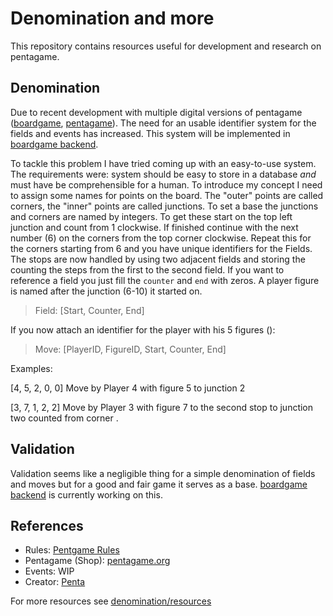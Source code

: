 # Denomination and more

This repository contains resources useful for development and research on pentagame.

## Denomination

Due to recent development with multiple digital versions of pentagame ([boardgame](https://github.com/Penta-Game/boardgame), [pentagame](https://github.com/NikkyAI/pentagame)). The need for an usable identifier system for the fields and events has increased. This system will be implemented in [boardgame backend](https://github.com/Penta-Game/boardgame-backend).

To tackle this problem I have tried coming up with an easy-to-use system. The requirements were: system should be easy to store in a database *and* must have be comprehensible for a human. To introduce my concept I need to assign some names for points on the board. The "outer" points are called corners, the "inner" points are called junctions. To set a base the junctions and corners are named by integers. To get these start on the top left junction and count from 1 clockwise. If finished continue with the next number (6) on the corners from the top corner clockwise. Repeat this for the corners starting from 6 and you have unique identifiers for the Fields. The stops are now handled by using two adjacent fields and storing the counting the steps from the first to the second field. If you want to reference a field you just fill the `counter` and `end` with zeros. A player figure is named after the junction (6-10) it started on.

> Field: \[Start, Counter, End\]

If you now attach an identifier for the player with his 5 figures ():

> Move: \[PlayerID, FigureID, Start, Counter, End\]

Examples:

[4, 5, 2, 0, 0] Move by Player 4 with figure 5 to junction 2

[3, 7, 1, 2, 2] Move by Player 3 with figure 7 to the second stop to junction two counted from corner .

## Validation

Validation seems like a negligible thing for a simple denomination of fields and moves but for a good and fair game it serves as a base. [boardgame backend](https://github.com/Penta-Game/boardgame-backend) is currently working on this.

## References

- Rules: [Pentgame Rules](https://github.com/Penta-Game/Pentagame-Rulesheets)
- Pentagame (Shop): [pentagame.org](https://pentagame.org)
- Events: WIP
- Creator: [Penta](https://github.com/penta-jan)

For more resources see [denomination/resources](https://github.com/Penta-Game/denomination/blob/master/resources/README.md)
